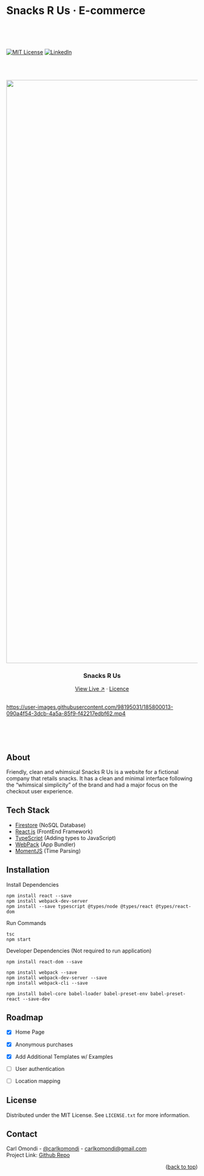 



<!-- PROJECT LOGO -->
# Snacks R Us · E-commerce
<br>
<br>
<br>

[![MIT License][license-shield]][license]
[![LinkedIn][linkedin-shield]][linkedin]

<br>
<br>
<br>


<div align="center">

  <img width="1536" alt="project" src="https://user-images.githubusercontent.com/98195031/212464463-486765bd-b43d-472c-9378-40b089a73d68.png">

  <h3 align="center">Snacks R Us</h3>

  <div align="center">
    <a target="_blank" href="https://snacks-r-us.web.app">View Live &#8599;</a> ·
    <a href="https://github.com/cxrlko/wordscrambler/blob/master/LICENSE.txt">Licence</a>
  </div>

</div>

<br>

https://user-images.githubusercontent.com/98195031/185800013-090a4f54-3dcb-4a5a-85f9-f42217edbf62.mp4

<br>
<br>
<br>

## About

Friendly, clean and whimsical Snacks R Us is a website for a fictional company that retails snacks. It has a clean and minimal interface following the “whimsical simplicity” of the brand and had a major focus on the checkout user experience.


## Tech Stack

* [Firestore](https://firebase.google.com/products/firestore) (NoSQL Database)
* [React.js](https://reactjs.org/) (FrontEnd Framework)
* [TypeScript](https://www.typescriptlang.org/) (Adding types to JavaScript)
* [WebPack](https://webpack.js.org/) (App Bundler)
* [MomentJS](https://momentjs.com/) (Time Parsing)



## Installation

Install Dependencies
```
npm install react --save
npm install webpack-dev-server
npm install --save typescript @types/node @types/react @types/react-dom
```

Run Commands
``` 
tsc
npm start
```

Developer Dependencies (Not required to run application)
```
npm install react-dom --save

npm install webpack --save
npm install webpack-dev-server --save
npm install webpack-cli --save

npm install babel-core babel-loader babel-preset-env babel-preset-react --save-dev
```


## Roadmap

- [x] Home Page
- [x] Anonymous purchases
- [x] Add Additional Templates w/ Examples
- [ ] User authentication
- [ ] Location mapping


## License
Distributed under the MIT License. See `LICENSE.txt` for more information.


## Contact

Carl Omondi - [@carlkomondi](https://www.linkedin.com/in/carlkomondi/) - carlkomondi@gmail.com <br>
Project Link: [Github Repo](https://github.com/cxrlko/wordscrambler)


<p align="right">(<a href="#top">back to top</a>)</p>


<!-- MARKDOWN LINKS & IMAGES -->
[license-shield]: https://img.shields.io/github/license/othneildrew/Best-README-Template.svg?style=for-the-badge
[license]: https://github.com/cxrlko/template-react-app/blob/master/LICENSE.txt

[linkedin-shield]: https://img.shields.io/badge/-LinkedIn-black.svg?style=for-the-badge&logo=linkedin&colorB=555
[linkedin]: https://linkedin.com/in/carlkomondi



